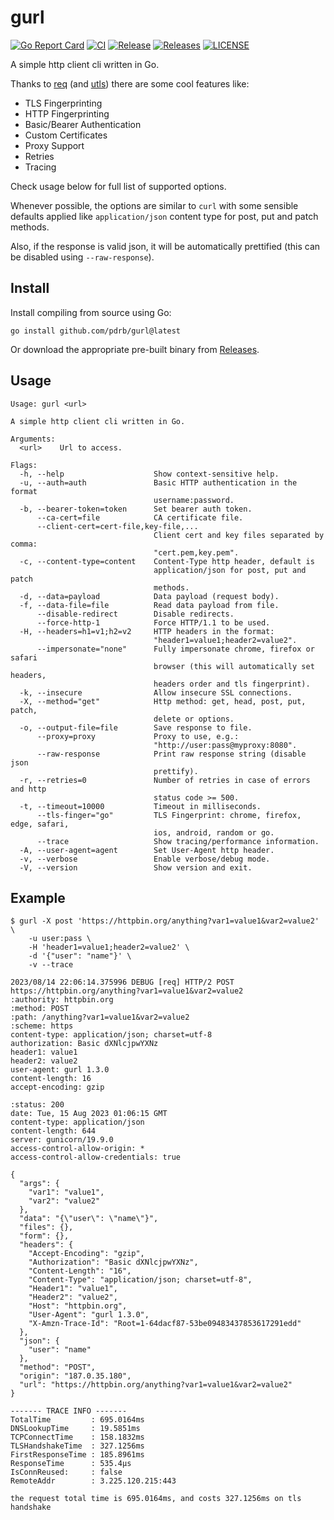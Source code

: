 # gurl

[![Go Report Card](https://goreportcard.com/badge/github.com/pdrb/gurl)](https://goreportcard.com/report/github.com/pdrb/gurl)
[![CI](https://github.com/pdrb/gurl/actions/workflows/ci.yml/badge.svg)](https://github.com/pdrb/gurl/actions/workflows/ci.yml)
[![Release](https://github.com/pdrb/gurl/actions/workflows/release.yml/badge.svg)](https://github.com/pdrb/gurl/actions/workflows/release.yml)
[![Releases](https://img.shields.io/github/v/release/pdrb/gurl.svg)](https://github.com/pdrb/gurl/releases)
[![LICENSE](https://img.shields.io/github/license/pdrb/gurl)](https://github.com/pdrb/gurl/blob/main/LICENSE)

A simple http client cli written in Go.

Thanks to [req](https://github.com/imroc/req) (and [utls](https://github.com/refraction-networking/utls)) there are some cool features like:

* TLS Fingerprinting
* HTTP Fingerprinting
* Basic/Bearer Authentication
* Custom Certificates
* Proxy Support
* Retries
* Tracing

Check usage below for full list of supported options.

Whenever possible, the options are similar to `curl` with some sensible defaults applied like `application/json` content type for post, put and patch methods.

Also, if the response is valid json, it will be automatically prettified (this can be disabled using `--raw-response`).

## Install

Install compiling from source using Go:

```shell
go install github.com/pdrb/gurl@latest
```

Or download the appropriate pre-built binary from [Releases](https://github.com/pdrb/gurl/releases).

## Usage

```text
Usage: gurl <url>

A simple http client cli written in Go.

Arguments:
  <url>    Url to access.

Flags:
  -h, --help                    Show context-sensitive help.
  -u, --auth=auth               Basic HTTP authentication in the format
                                username:password.
  -b, --bearer-token=token      Set bearer auth token.
      --ca-cert=file            CA certificate file.
      --client-cert=cert-file,key-file,...
                                Client cert and key files separated by comma:
                                "cert.pem,key.pem".
  -c, --content-type=content    Content-Type http header, default is
                                application/json for post, put and patch
                                methods.
  -d, --data=payload            Data payload (request body).
  -f, --data-file=file          Read data payload from file.
      --disable-redirect        Disable redirects.
      --force-http-1            Force HTTP/1.1 to be used.
  -H, --headers=h1=v1;h2=v2     HTTP headers in the format:
                                "header1=value1;header2=value2".
      --impersonate="none"      Fully impersonate chrome, firefox or safari
                                browser (this will automatically set headers,
                                headers order and tls fingerprint).
  -k, --insecure                Allow insecure SSL connections.
  -X, --method="get"            Http method: get, head, post, put, patch,
                                delete or options.
  -o, --output-file=file        Save response to file.
      --proxy=proxy             Proxy to use, e.g.:
                                "http://user:pass@myproxy:8080".
      --raw-response            Print raw response string (disable json
                                prettify).
  -r, --retries=0               Number of retries in case of errors and http
                                status code >= 500.
  -t, --timeout=10000           Timeout in milliseconds.
      --tls-finger="go"         TLS Fingerprint: chrome, firefox, edge, safari,
                                ios, android, random or go.
      --trace                   Show tracing/performance information.
  -A, --user-agent=agent        Set User-Agent http header.
  -v, --verbose                 Enable verbose/debug mode.
  -V, --version                 Show version and exit.
```

## Example

```text
$ gurl -X post 'https://httpbin.org/anything?var1=value1&var2=value2' \
    -u user:pass \
    -H 'header1=value1;header2=value2' \
    -d '{"user": "name"}' \
    -v --trace

2023/08/14 22:06:14.375996 DEBUG [req] HTTP/2 POST https://httpbin.org/anything?var1=value1&var2=value2
:authority: httpbin.org
:method: POST
:path: /anything?var1=value1&var2=value2
:scheme: https
content-type: application/json; charset=utf-8
authorization: Basic dXNlcjpwYXNz
header1: value1
header2: value2
user-agent: gurl 1.3.0
content-length: 16
accept-encoding: gzip

:status: 200
date: Tue, 15 Aug 2023 01:06:15 GMT
content-type: application/json
content-length: 644
server: gunicorn/19.9.0
access-control-allow-origin: *
access-control-allow-credentials: true

{
  "args": {
    "var1": "value1",
    "var2": "value2"
  },
  "data": "{\"user\": \"name\"}",
  "files": {},
  "form": {},
  "headers": {
    "Accept-Encoding": "gzip",
    "Authorization": "Basic dXNlcjpwYXNz",
    "Content-Length": "16",
    "Content-Type": "application/json; charset=utf-8",
    "Header1": "value1",
    "Header2": "value2",
    "Host": "httpbin.org",
    "User-Agent": "gurl 1.3.0",
    "X-Amzn-Trace-Id": "Root=1-64dacf87-53be09483437853617291edd"
  },
  "json": {
    "user": "name"
  },
  "method": "POST",
  "origin": "187.0.35.180",
  "url": "https://httpbin.org/anything?var1=value1&var2=value2"
}

------- TRACE INFO -------
TotalTime         : 695.0164ms
DNSLookupTime     : 19.5851ms
TCPConnectTime    : 158.1832ms
TLSHandshakeTime  : 327.1256ms
FirstResponseTime : 185.8961ms
ResponseTime      : 535.4µs
IsConnReused:     : false
RemoteAddr        : 3.225.120.215:443

the request total time is 695.0164ms, and costs 327.1256ms on tls handshake
```
